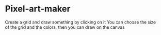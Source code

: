 # Pixel-art-maker
Create a grid and draw something by clicking on it
You can choose the size of the grid and the colors, then you can draw on the canvas
